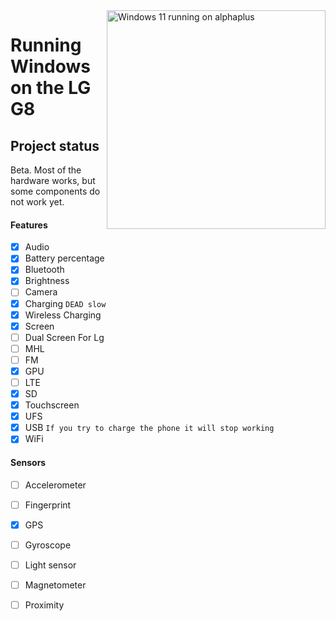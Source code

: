 <img align="right" src="https://github.com/n00b69/woa-alphaplus/alphaplus.png" width="350" alt="Windows 11 running on alphaplus">

# Running Windows on the LG G8

## Project status

Beta. Most of the hardware works, but some components do not work yet.

#### Features

- [x] Audio
- [x] Battery percentage
- [x] Bluetooth
- [x] Brightness
- [ ] Camera
- [x] Charging ```DEAD slow```
- [x] Wireless Charging 
- [x] Screen
- [ ] Dual Screen For Lg
- [ ] MHL
- [ ] FM
- [x] GPU
- [ ] LTE 
- [x] SD 
- [x] Touchscreen
- [x] UFS
- [x] USB ```If you try to charge the phone it will stop working```
- [x] WiFi

#### Sensors
- [ ] Accelerometer
- [ ] Fingerprint
- [x] GPS
- [ ] Gyroscope
- [ ] Light sensor
- [ ] Magnetometer
- [ ] Proximity





















